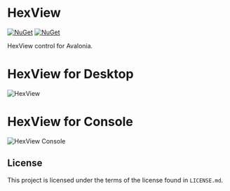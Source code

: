 # HexView

[![NuGet](https://img.shields.io/nuget/v/HexView.Avalonia.svg)](https://www.nuget.org/packages/HexView.Avalonia)
[![NuGet](https://img.shields.io/nuget/dt/HexView.Avalonia.svg)](https://www.nuget.org/packages/HexView.Avalonia)

HexView control for Avalonia.

# HexView for Desktop
![HexView](https://github.com/user-attachments/assets/07511c4f-812d-4b35-85b0-4170881b15c5)

# HexView for Console
![HexView Console](https://github.com/user-attachments/assets/1093fa4e-ac7a-465d-b1bf-2debdeb81982)

## License

This project is licensed under the terms of the license found in `LICENSE.md`.
